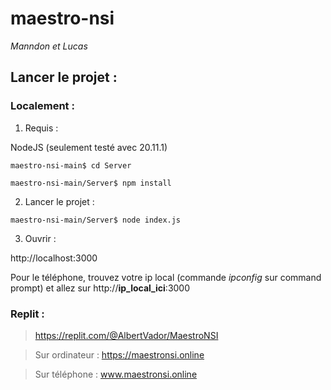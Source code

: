 # maestro-nsi
*Manndon et Lucas*


## Lancer le projet :

### Localement :
1. Requis :
   
NodeJS (seulement testé avec 20.11.1)

`maestro-nsi-main$ cd Server`

`maestro-nsi-main/Server$ npm install`


2. Lancer le projet :

`maestro-nsi-main/Server$ node index.js`

3. Ouvrir :

http://localhost:3000

Pour le téléphone, trouvez votre ip local (commande *ipconfig* sur command prompt) et allez sur http://**ip_local_ici**:3000


### Replit :

> https://replit.com/@AlbertVador/MaestroNSI

> Sur ordinateur : https://maestronsi.online

> Sur téléphone : www.maestronsi.online
